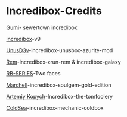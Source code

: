 # Incredibox-Credits
 
 [Gumi](https://www.youtube.com/@Gumiwastaken)- sewertown incredibox
 
 
 [incredibox](https://www.incredibox.com/)-v9 
 
 
 [UnusD3v](https://www.youtube.com/@UnusD3v)-incredibox-unusbox-azurite-mod
 
 
 [Rem](https://www.youtube.com/@rin.Incredibox)-incredibox-xrun-rem & incredibox-galaxy 
 
 
 [RB-SERIES](https://www.youtube.com/@rbseries.official)-Two faces
 
 
 [Marchell](https://www.youtube.com/channel/UCyZzwXibnGSt_ROjDyy4-RA)-incredibox-soulgem-gold-edition 
 
 
 [Artemiy Kopych](https://www.youtube.com/channel/UC0jFtUCwhLojBJYgSt9bguQ)-Incredibox-the-tomfoolery
 
 
 [ColdSea](https://www.youtube.com/@coldsea_icecube)-incredibox-mechanic-coldbox
